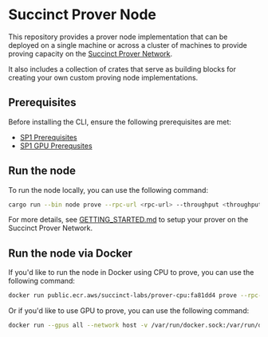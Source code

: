 # Succinct Prover Node

This repository provides a prover node implementation that can be deployed on a single machine 
or across a cluster of machines to provide proving capacity on the [Succinct Prover
Network](https://docs.succinct.xyz/docs/network/introduction).

It also includes a collection of crates that serve as building blocks for creating your own custom 
proving node implementations.

## Prerequisites

Before installing the CLI, ensure the following prerequisites are met:

- [SP1 Prerequisites](https://docs.succinct.xyz/docs/sp1/getting-started/install)
- [SP1 GPU Prerequsites](https://docs.succinct.xyz/docs/sp1/generating-proofs/hardware-acceleration)

## Run the node

To run the node locally, you can use the following command:

```sh
cargo run --bin node prove --rpc-url <rpc-url> --throughput <throughput> --bid-amount <bid-amount> --private-key <private-key>
```

For more details, see [GETTING_STARTED.md](GETTING_STARTED.md) to setup your prover on the Succinct Prover Network.

## Run the node via Docker

If you'd like to run the node in Docker using CPU to prove, you can use the following command:

```sh
docker run public.ecr.aws/succinct-labs/prover-cpu:fa81dd4 prove --rpc-url <rpc-url> --throughput <throughput> --bid-amount <bid-amount> --private-key <private-key>
```

Or if you'd like to use GPU to prove, you can use the following command:

```sh
docker run --gpus all --network host -v /var/run/docker.sock:/var/run/docker.sock public.ecr.aws/succinct-labs/prover-cpu:fa81dd4 prove --rpc-url <rpc-url> --throughput <throughput> --bid-amount <bid-amount> --private-key <private-key>
```
